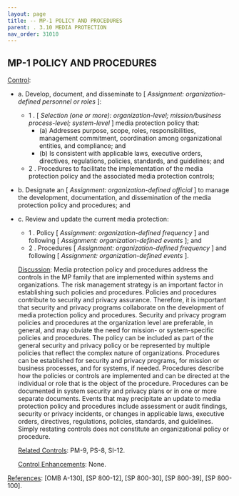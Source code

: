```yaml
---
layout: page
title: -- MP-1 POLICY AND PROCEDURES
parent: . 3.10 MEDIA PROTECTION 
nav_order: 31010 
---
```


## MP-1 POLICY AND PROCEDURES

<ins>Control</ins>:
* a. Develop, document, and disseminate to [ _Assignment: organization-defined personnel or roles_ ]:
    * 1 . [ _Selection (one or more): organization-level; mission/business process-level; system-level_ ] media protection policy that:
        * (a) Addresses purpose, scope, roles, responsibilities, management commitment, coordination among organizational entities, and compliance; and
        * (b) Is consistent with applicable laws, executive orders, directives, regulations, policies, standards, and guidelines; and
    * 2 . Procedures to facilitate the implementation of the media protection policy and the associated media protection controls;
* b. Designate an [ _Assignment: organization-defined official_ ] to manage the development, documentation, and dissemination of the media protection policy and procedures; and
* c. Review and update the current media protection:
    * 1 . Policy [ _Assignment: organization-defined frequency_ ] and following [ _Assignment: organization-defined events_ ]; and
    * 2 . Procedures [ _Assignment: organization-defined frequency_ ] and following [ _Assignment: organization-defined events_ ].

    <ins>Discussion</ins>: Media protection policy and procedures address the controls in the MP family that are implemented within systems and organizations. The risk management strategy is an important factor in establishing such policies and procedures. Policies and procedures contribute to security and privacy assurance. Therefore, it is important that security and privacy programs collaborate on the development of media protection policy and procedures. Security and privacy program policies and procedures at the organization level are preferable, in general, and may obviate the need for mission- or system-specific policies and procedures. The policy can be included as part of the general security and privacy policy or be represented by multiple policies that reflect the complex nature of organizations. Procedures can be established for security and privacy programs, for mission or business processes, and for systems, if needed. Procedures describe how the policies or controls are implemented and can be directed at the individual or role that is the object of the procedure. Procedures can be documented in system security and privacy plans or in one or more separate documents. Events that may precipitate an update to media protection policy and procedures include assessment or audit findings, security or privacy incidents, or changes in applicable laws, executive orders, directives, regulations, policies, standards, and guidelines. Simply restating controls does not constitute an organizational policy or procedure.

    <ins>Related Controls</ins>: PM-9, PS-8, SI-12.

    <ins>Control Enhancements</ins>: None.

<ins>References</ins>: [OMB A-130], [SP 800-12], [SP 800-30], [SP 800-39], [SP 800-100].
